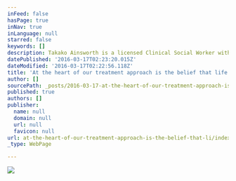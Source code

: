 ```yaml
---
inFeed: false
hasPage: true
inNav: true
inLanguage: null
starred: false
keywords: []
description: Takako Ainsworth is a licensed Clinical Social Worker with many years of experience working with non-profit organizations and helping individuals with terminal illness and their families.
datePublished: '2016-03-17T02:23:20.015Z'
dateModified: '2016-03-17T02:22:56.118Z'
title: 'At the heart of our treatment approach is the belief that life must be in harmony to maintain happiness. We assist clients to regain that balance within their relationships and their surroundings. We offer clinical therapeutic services for the San Diego community, specializing in individual and group counseling.'
author: []
sourcePath: _posts/2016-03-17-at-the-heart-of-our-treatment-approach-is-the-belief-that-li.md
published: true
authors: []
publisher:
  name: null
  domain: null
  url: null
  favicon: null
url: at-the-heart-of-our-treatment-approach-is-the-belief-that-li/index.html
_type: WebPage

---
```

![](https://the-grid-user-content.s3-us-west-2.amazonaws.com/f7cdf103-1b18-4f53-aa97-d641cd50084c.jpg)